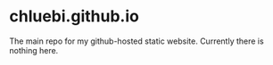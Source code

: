 # chluebi.github.io
The main repo for my github-hosted static website. Currently there is nothing here.
